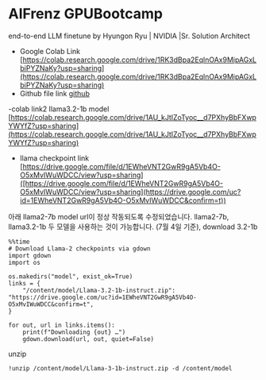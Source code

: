 # AIFrenz GPUBootcamp
end-to-end LLM finetune
by Hyungon Ryu | NVIDIA |Sr. Solution Architect

- Google Colab Link [https://colab.research.google.com/drive/1RK3dBpa2EqlnOAx9MipAGxLbiPYZNaKy?usp=sharing](https://colab.research.google.com/drive/1RK3dBpa2EqlnOAx9MipAGxLbiPYZNaKy?usp=sharing)
- Github file link [github](https://github.com/yhgon/bootcamp_kr/raw/refs/heads/main/2025/0703_AIFrenz/llama_chat_finetune_hryu.ipynb)

-colab link2 llama3.2-1b model 
[https://colab.research.google.com/drive/1AU_kJtIZoTyoc__d7PXhyBbFXwpYWYfZ?usp=sharing](https://colab.research.google.com/drive/1AU_kJtIZoTyoc__d7PXhyBbFXwpYWYfZ?usp=sharing)

- llama checkpoint link [https://drive.google.com/file/d/1EWheVNT2GwR9gA5Vb4O-O5xMvIWuWDCC/view?usp=sharing]([https://drive.google.com/file/d/1EWheVNT2GwR9gA5Vb4O-O5xMvIWuWDCC/view?usp=sharing](https://drive.google.com/uc?id=1EWheVNT2GwR9gA5Vb4O-O5xMvIWuWDCC&confirm=t))


아래 llama2-7b model url이 정상 작동되도록 수정되었습니다. llama2-7b,  llama3.2-1b 두 모델을 사용하는 것이 가능합니다. (7월 4일 기준), 
download 3.2-1b 
```
%%time
# Download Llama-2 checkpoints via gdown
import gdown
import os

os.makedirs("model", exist_ok=True)
links = {
    "/content/model/Llama-3.2-1b-instruct.zip": "https://drive.google.com/uc?id=1EWheVNT2GwR9gA5Vb4O-O5xMvIWuWDCC&confirm=t",
}

for out, url in links.items():
    print(f"Downloading {out} …")
    gdown.download(url, out, quiet=False)

```

unzip
```
!unzip /content/model/Llama-3-1b-instruct.zip -d /content/model
```
